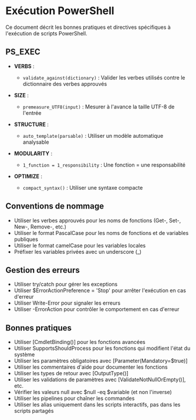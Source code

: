 # Exécution PowerShell

Ce document décrit les bonnes pratiques et directives spécifiques à l'exécution de scripts PowerShell.

## PS_EXEC
- **VERBS** : 
  - `validate_against(dictionary)` : Valider les verbes utilisés contre le dictionnaire des verbes approuvés

- **SIZE** : 
  - `premeasure_UTF8(input)` : Mesurer à l'avance la taille UTF-8 de l'entrée

- **STRUCTURE** : 
  - `auto_template(parsable)` : Utiliser un modèle automatique analysable

- **MODULARITY** : 
  - `1_function = 1_responsibility` : Une fonction = une responsabilité

- **OPTIMIZE** : 
  - `compact_syntax()` : Utiliser une syntaxe compacte

## Conventions de nommage

- Utiliser les verbes approuvés pour les noms de fonctions (Get-, Set-, New-, Remove-, etc.)
- Utiliser le format PascalCase pour les noms de fonctions et de variables publiques
- Utiliser le format camelCase pour les variables locales
- Préfixer les variables privées avec un underscore (_)

## Gestion des erreurs

- Utiliser try/catch pour gérer les exceptions
- Utiliser $ErrorActionPreference = 'Stop' pour arrêter l'exécution en cas d'erreur
- Utiliser Write-Error pour signaler les erreurs
- Utiliser -ErrorAction pour contrôler le comportement en cas d'erreur

## Bonnes pratiques

- Utiliser [CmdletBinding()] pour les fonctions avancées
- Utiliser SupportsShouldProcess pour les fonctions qui modifient l'état du système
- Utiliser les paramètres obligatoires avec [Parameter(Mandatory=$true)]
- Utiliser les commentaires d'aide pour documenter les fonctions
- Utiliser les types de retour avec [OutputType()]
- Utiliser les validations de paramètres avec [ValidateNotNullOrEmpty()], etc.
- Vérifier les valeurs null avec $null -eq $variable (et non l'inverse)
- Utiliser les pipelines pour chaîner les commandes
- Utiliser les alias uniquement dans les scripts interactifs, pas dans les scripts partagés
